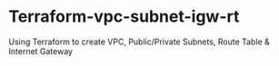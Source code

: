 # Terraform-vpc-subnet-igw-rt
Using Terraform to create VPC, Public/Private Subnets, Route Table &amp; Internet Gateway
